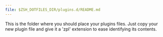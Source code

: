```yaml
---
file: $ZSH_DOTFILES_DIR/plugins.d/README.md
---
```


This is the folder where you should place your plugins files.
Just copy your new plugin file and give it a 'zpl' extension
to ease identifying its contents.
